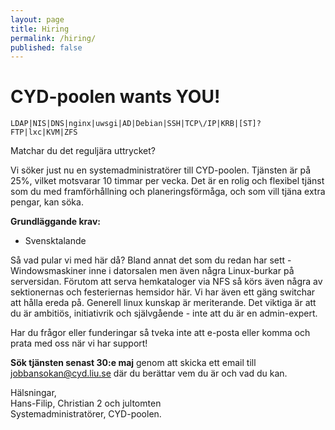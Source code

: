 ```yaml
---
layout: page
title: Hiring
permalink: /hiring/
published: false
---
```


# CYD-poolen wants YOU!

`LDAP|NIS|DNS|nginx|uwsgi|AD|Debian|SSH|TCP\/IP|KRB|[ST]?FTP|lxc|KVM|ZFS`

Matchar du det reguljära uttrycket?

Vi söker just nu en systemadministratörer till CYD-poolen.
Tjänsten är på 25%, vilket motsvarar 10 timmar per vecka. Det är en rolig och flexibel tjänst som du med framförhållning och planeringsförmåga, och som vill tjäna extra pengar, kan söka.

**Grundläggande krav:**

* Svensktalande

Så vad pular vi med här då? Bland annat det som du redan har sett - Windowsmaskiner inne i datorsalen men även några Linux-burkar på serversidan. Förutom att serva hemkataloger via NFS så körs även några av sektionernas och festeriernas hemsidor här. Vi har även ett gäng switchar att hålla ereda på. Generell linux kunskap är meriterande.
Det viktiga är att du är ambitiös, initiativrik och självgående - inte att du är en admin-expert.

Har du frågor eller funderingar så tveka inte att e-posta eller komma och prata med oss när vi har support!

**Sök tjänsten senast 30:e maj** genom att skicka ett email till jobbansokan@cyd.liu.se där du berättar vem du är och vad du kan.

Hälsningar,  
Hans-Filip, Christian 2 och jultomten  
Systemadministratörer, CYD-poolen.
